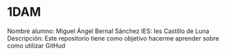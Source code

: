 # 1DAM
Nombre alumno: Miguel Ángel Bernal Sánchez
IES: Ies Castillo de Luna
Descripción: Este repositorio tiene como objetivo hacerme aprender sobre como utilizar GitHud
